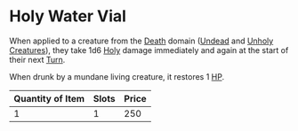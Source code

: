 # Holy Water Vial

When applied to a creature from the [Death](../../../Magic/Spells/Spell%20Domains/Death.md) domain ([Undead](../../../Resources%20for%20GMs/Creatures/Creature%20Types/Undead.md) and [Unholy Creatures](../../../Resources%20for%20GMs/Creatures/Creature%20Types/Unholy%20Creature.md)), they take 1d6 [Holy](../../../Game%20Procedures/Combat/Damage%20Types/Holy.md) damage immediately and again at the start of their next [Turn](../../../Game%20Procedures/Core%20Procedures/Turn.md).

When drunk by a mundane living creature, it restores 1 [HP](../../../Player%20Characters/Derived%20Statistics/Health%20Points.md).

| Quantity of Item |  Slots | Price |
| ---------------- | ------ | ----- |
| 1                | 1      | 250   |
